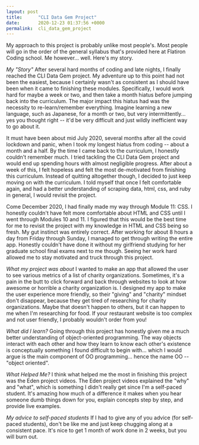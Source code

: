 ```yaml
---
layout: post
title:      "CLI Data Gem Project"
date:       2020-12-23 01:37:56 +0000
permalink:  cli_data_gem_project
---
```


My approach to this project is probably unlike most people's. Most people will go in the order of the general syllabus that's provided here at Flatiron Coding school. Me however... well. Here's my story.

*My "Story"*
After several hard months of coding and late nights, I finally reached the CLI Data Gem project. My adventure up to this point had not been the easiest, because I certainly wasn't as consistent as I should have been when it came to finishing these modules. Specifically, I would work hard for maybe a week or two, and then take a month hiatus before jumping back into the curriculum. The major impact this hiatus had was the necessity to re-learn/remember everything. Imagine learning a new language, such as Japanese, for a month or two, but very intermittently... yes you thought right -- it'd be very difficult and just wildly inefficient way to go about it.

It must have been about mid July 2020, several months after all the covid lockdown and panic, when I took my longest hiatus from coding -- about a month and a half. By the time I came back to the curriculum, I honestly couldn't remember much. I tried tackling the CLI Data Gem project and would end up spending hours with almost negligible progress. After about a week of this, I felt hopeless and felt the most de-motivated from finishing this curriculum. Instead of quitting altogether though, I decided to just keep moving on with the curriculum. I told myself that once I felt comfortable again, and had a better understanding of scraping data, html, css, and ruby in general, I would revisit the project.

Come December 2020, I had finally made my way through Module 11: CSS. I honestly couldn't have felt more comfortable about HTML and CSS until I went through Modules 10 and 11. I figured that this would be the best time for me to revisit the project with my knowledge in HTML and CSS being so fresh. My gut instinct was entirely correct. After working for about 8 hours a day from Friday through Sunday, I managed to get through writing the entire app. Honestly couldn't have done it without my girlfriend studying for her graduate school final exams next to me though. Seeing her work hard allowed me to stay motivated and truck through this project.

*What my project was about*
I wanted to make an app that allowed the user to see various metrics of a list of charity organizations. Sometimes, it's a pain in the butt to click forward and back through websites to look at how awesome or horrible a charity organization is. I designed my app to make the user experience more friendly, so their "giving" and "charity" mindset don't disappear, because they get tired of researching for charity organizations. Maybe that doesn't happen to others, but it can happen to me when I'm researching for food. If your restaurant website is too complex and not user friendly, I probably wouldn't order from you!

*What did I learn?*
Going through this project has honestly given me a much better understanding of object-oriented programming. The way objects interact with each other and how they learn to know each other's existence is conceptually something I found difficult to begin with... which I would argue is the main component of OO programming... hence the name OO -- "object oriented".

*What Helped Me?*
I think what helped me the most in finishing this project was the Eden project videos. The Eden project videos explained the "why" and "what", which is something I didn't really get since I'm a self-paced student.  It's amazing how much of a difference it makes when you hear someone dumb things down for you, explain concepts step by step, and provide live examples.

*My advice to self-paced students*
If I had to give any of you advice (for self-paced students), don't be like me and just keep chugging along at a consistent pace. It's nice to get 1 month of work done in 2 weeks, but you will burn out. 
